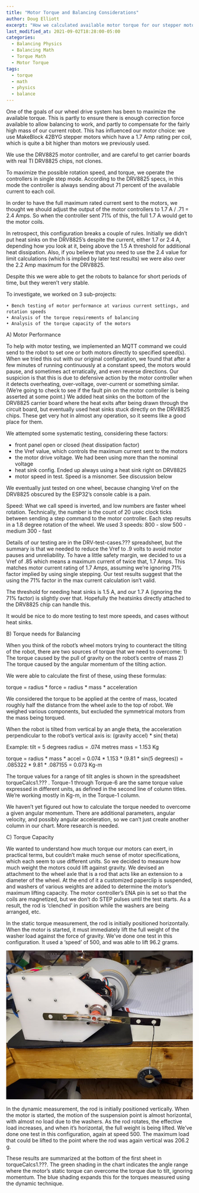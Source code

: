 ```yaml
---
title: "Motor Torque and Balancing Considerations"
author: Doug Elliott
excerpt: "How we calculated available motor torque for our stepper motors."
last_modified_at: 2021-09-02T18:28:00-05:00
categories:
  - Balancing Physics
  - Balancing Math
  - Torque Math
  - Motor Torque
tags:
  - torque
  - math
  - physics
  - balance
---
```


One of the goals of our wheel drive system has been to maximize the available torque. This is partly to ensure there is enough correction force available to allow balancing to work, and partly to compensate for the fairly high mass of our current robot. This has influenced our motor choice: we use MakeBlock 42BYG stepper motors which have a 1.7 Amp rating per coil, which is quite a bit higher than motors we previously used.

We use the DRV8825 motor controller, and are careful to get carrier boards with real TI DRV8825 chips, not clones.

To maximize the possible rotation speed, and torque, we operate the controllers in single step mode. According to the DRV8825 specs, in this mode the controller is always sending about 71 percent of the available current to each coil.

In order to have the full maximum rated current sent to the motors, we thought we should adjust the output of the motor controllers to 1.7 A / .71 = 2.4 Amps. So when the controller sent 71% of this, the full 1.7 A would get to the motor coils. 

In retrospect, this configuration breaks a couple of rules. Initially we didn’t put heat sinks on the DRV8825’s despite the current, either 1.7 or 2.4 A, depending how you look at it, being above the 1.5 A threshold for additional heat dissipation. Also, if you believe that you need to use the 2.4 value for limit calculations (which is implied by later test results) we were also over the 2.2 Amp maximum for the DRV8825.

Despite this we were able to get the robots to balance for short periods of time, but they weren’t very stable.

To investigate, we worked on 3 sub-projects:

    • Bench testing of motor performance at various current settings, and rotation speeds
    • Analysis of the torque requirements of balancing
    • Analysis of the torque capacity of the motors

A) Motor Performance

To help with motor testing, we implemented an MQTT command we could send to the robot to set one or both motors directly to specified speed(s). When we tried this out with our original configuration, we found that after a few minutes of running continuously at a constant speed, the motors would pause, and sometimes act erratically, and even reverse directions. Our suspicion is that this is due to defensive action by the motor controller when it detects overheating, over-voltage, over-current or something similar. (We’re going to check to see if the fault pin on the motor controller is being asserted at some point.) We added heat sinks on the bottom of the DRV8825 carrier board where the heat exits after being drawn through the circuit board, but eventually used heat sinks stuck directly on the DRV8825 chips. These get very hot in almost any operation, so it seems like a good place for them.

We attempted some systematic testing, considering these factors:
- front panel open or closed (heat dissipation factor)
- the Vref value, which controls the maximum current sent to the motors
- the motor drive voltage. We had been using more than the nominal voltage 
- heat sink config. Ended up always using a heat sink right on DRV8825
- motor speed in test. Speed is a misnomer. See discussion below

We eventually just tested on one wheel, because changing Vref on the DRV8825 obscured by the ESP32’s console cable is a pain.

Speed: What we call speed is inverted, and low numbers are faster wheel rotation. Technically, the number is the count of 20 usec clock ticks between sending a step command to the motor controller. Each step results in a 1.8 degree rotation of the wheel. We used 3 speeds:
    800 - slow
    500 - medium
    300 - fast

Details of our testing are in the DRV-test-cases.??? spreadsheet, but the summary is that we needed to reduce the Vref to .9 volts to avoid motor pauses and unreliability. To have a little safety margin, we decided to us a Vref of .85 which means a maximum current of twice that, 1.7 Amps. This matches motor current rating of 1.7 Amps, assuming we’re ignoring 71% factor implied by using single stepping. Our test results suggest that the using the 71% factor in the max current calculation isn’t valid.

The threshold for needing heat sinks is 1.5 A, and our 1.7 A (ignoring the 71% factor) is slightly over that. Hopefully the heatsinks directly attached to the DRV8825 chip can handle this.

It would be nice to do more testing to test more speeds, and cases without heat sinks.


B) Torque needs for Balancing

When you think of the robot’s wheel motors trying to counteract the tilting of the robot, there are two sources of torque that we need to overcome:
    1) The torque caused by the pull of gravity on the robot’s centre of mass
    2) The torque caused by the angular momentum of the tilting action.

We were able to calculate the first of these, using these formulas:

torque = radius * force
           = radius * mass * acceleration

We considered the torque to be applied at the centre of mass, located roughly half the distance from the wheel axle to the top of robot. We weighed various components, but excluded the symmetrical motors from the mass being torqued. 

When the robot is tilted from vertical by an angle theta, the acceleration perpendicular to the robot’s vertical axis is:
      (gravity accel) * sin( theta)

Example:
   tilt = 5 degrees
   radius = .074 metres
   mass = 1.153 Kg

   torque = radius * mass * accel
              = 0.074 * 1.153 * (9.81 * sin(5 degrees))
              =  .085322 * 9.81 * .087155
              = 0.073 Kg-m

The torque values for a range of tilt angles is shown in the spreadsheet torqueCalcs1.??? . Torque-1 through Torque-6 are the same torque value expressed in different units, as defined in the second line of column titles. We’re working mostly in Kg-m, in the Torque-1 column.

We haven’t yet figured out how to calculate the torque needed to overcome a given angular momentum. There are additional parameters, angular velocity, and possibly angular acceleration, so we can’t just create another column in our chart. More research is needed.


C) Torque Capacity

We wanted to understand how much torque our motors can exert, in practical terms, but couldn’t make much sense of motor specifications, which each seem to use different units. So we decided to measure how much weight the motors could lift against gravity. We devised an attachment to the wheel axle that is a rod that acts like an extension to a diameter of the wheel. At the end of it a customized paperclip is suspended, and washers of various weights are added to determine the motor’s maximum lifting capacity. The motor controller’s ENA pin is set so that the coils are magnetized, but we don’t do STEP pulses until the test starts. As a result, the rod is ‘clenched’ in position while the washers are being arranged, etc. 

In the static torque measurement, the rod is initially positioned horizontally. When the motor is started, it must immediately lift the full weight of the washer load against the force of gravity. We’ve done one test in this configuration. It used a ‘speed’ of 500, and was able to lift 96.2 grams.

![Twipi Torque Measurement Setup](/assets/images/torque-measure1.jpg) 

In the dynamic measurement, the rod is initially positioned vertically. When the motor is started, the motion of the suspension point is almost horizontal, with almost no load due to the washers. As the rod rotates, the effective load increases, and when it’s horizontal, the full weight is being lifted. We’ve done one test in this configuration, again at speed 500. The maximum load that could be lifted to the point where the rod was again vertical was 206.2 g.

These results are summarized at the bottom of the first sheet in torqueCalcs1.???.  The green shading in the chart indicates the angle range where the motor’s static torque can overcome the torque due to tilt, ignoring momentum. The blue shading expands this for the torques measured using the dynamic technique.
